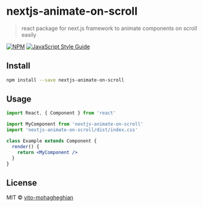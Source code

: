 # nextjs-animate-on-scroll

> react package for next.js framework to animate components on scroll easily

[![NPM](https://img.shields.io/npm/v/nextjs-animate-on-scroll.svg)](https://www.npmjs.com/package/nextjs-animate-on-scroll) [![JavaScript Style Guide](https://img.shields.io/badge/code_style-standard-brightgreen.svg)](https://standardjs.com)

## Install

```bash
npm install --save nextjs-animate-on-scroll
```

## Usage

```jsx
import React, { Component } from 'react'

import MyComponent from 'nextjs-animate-on-scroll'
import 'nextjs-animate-on-scroll/dist/index.css'

class Example extends Component {
  render() {
    return <MyComponent />
  }
}
```

## License

MIT © [vito-mohagheghian](https://github.com/vito-mohagheghian)
